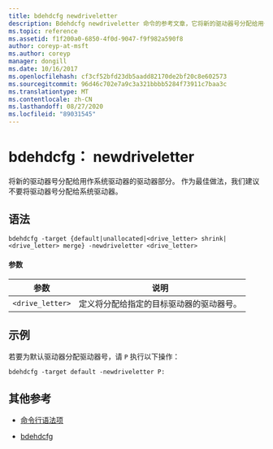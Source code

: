 ```yaml
---
title: bdehdcfg newdriveletter
description: Bdehdcfg newdriveletter 命令的参考文章，它将新的驱动器号分配给用作系统驱动器的驱动器部分。
ms.topic: reference
ms.assetid: f1f200a0-6850-4f0d-9047-f9f982a590f8
author: coreyp-at-msft
ms.author: coreyp
manager: dongill
ms.date: 10/16/2017
ms.openlocfilehash: cf3cf52bfd23db5aadd82170de2bf20c8e602573
ms.sourcegitcommit: 96d46c702e7a9c3a321bbbb5284f73911c7baa3c
ms.translationtype: MT
ms.contentlocale: zh-CN
ms.lasthandoff: 08/27/2020
ms.locfileid: "89031545"
---
```

# <a name="bdehdcfg-newdriveletter"></a>bdehdcfg： newdriveletter

将新的驱动器号分配给用作系统驱动器的驱动器部分。 作为最佳做法，我们建议不要将驱动器号分配给系统驱动器。

## <a name="syntax"></a>语法

```
bdehdcfg -target {default|unallocated|<drive_letter> shrink|<drive_letter> merge} -newdriveletter <drive_letter>
```

#### <a name="parameters"></a>参数

| 参数 | 说明 |
| ---------| ----------- |
| `<drive_letter>` | 定义将分配给指定的目标驱动器的驱动器号。 |

## <a name="examples"></a>示例

若要为默认驱动器分配驱动器号，请 `P` 执行以下操作：

```
bdehdcfg -target default -newdriveletter P:
```

## <a name="additional-references"></a>其他参考

- [命令行语法项](command-line-syntax-key.md)

- [bdehdcfg](bdehdcfg.md)
